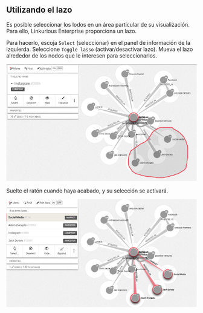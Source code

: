 ## Utilizando el lazo

Es posible seleccionar los lodos en un área particular de su visualización. Para ello, Linkurious Enterprise proporciona un lazo.

Para hacerlo, escoja ```Select``` (seleccionar) en el panel de información de la izquierda. 
Seleccione ```Toggle lasso``` (activar/desactivar lazo).
Mueva el lazo alrededor de los nodos que le interesen para seleccionarlos.

![](../../en/manipulate/Lasso.png)

Suelte el ratón cuando haya acabado, y su selección se activará.

![](../../en/manipulate/LassoResult.png)
